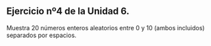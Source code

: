 ## Ejercicio nº4 de la Unidad 6.

Muestra 20 números enteros aleatorios entre 0 y 10 (ambos incluidos) separados
por espacios.